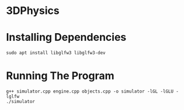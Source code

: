 # 3DPhysics

# Installing Dependencies
```
sudo apt install libglfw3 libglfw3-dev
```

# Running The Program
```
g++ simulator.cpp engine.cpp objects.cpp -o simulator -lGL -lGLU -lglfw
./simulator
```
